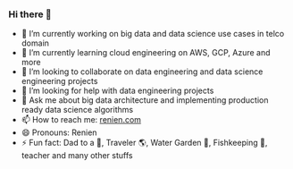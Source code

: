 ### Hi there 👋

- 🔭 I’m currently working on big data and data science use cases in telco domain
- 🌱 I’m currently learning cloud engineering on AWS, GCP, Azure and more
- 👯 I’m looking to collaborate on data engineering and data science engineering projects
- 🤔 I’m looking for help with data engineering projects
- 💬 Ask me about big data architecture and implementing production ready data science algorithms
- 📫 How to reach me: [renien.com](http://renien.com/about/)
- 😄 Pronouns: Renien
- ⚡ Fun fact: Dad to a 👼, Traveler 🌎, Water Garden 🌻, Fishkeeping 🐡, teacher and many other stuffs

